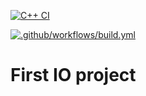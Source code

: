 [![C++ CI](https://github.com/er02869/MyFirstExample/actions/workflows/build.yml/badge.svg)](https://github.com/er02869/MyFirstExample/actions/workflows/build.yml)

[![.github/workflows/build.yml](https://github.com/er02869/MyFirstExample/actions/workflows/build.yml/badge.svg)](https://github.com/er02869/MyFirstExample/actions/workflows/build.yml)

# First IO project

